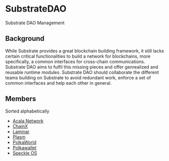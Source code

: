 # SubstrateDAO
Substrate DAO Management

## Background

While Substrate provides a great blockchain building framework, it still lacks certain critical functionalities to build a network for blockchains, more specifically, a common interfaces for cross-chain communications. Substrate DAO aims to fulfil this missing pieces and offer genrealized and reusable runtime modules. Substrate DAO should collaborate the different teams building on Substrate to avoid redundant work, enforce a set of common interfaces and help each other in general.

## Members

Sorted alphabetically

- [Acala Network](https://twitter.com/AcalaNetwork)
- [ChainX](https://twitter.com/chainx_org)
- [Laminar](https://twitter.com/LaminarProtocol)
- [Plasm](https://twitter.com/Plasm_Network)
- [PolkaWorld](https://twitter.com/polkaworld_org)
- [Polkawallet](https://twitter.com/polkawallet)
- [Speckle OS](https://twitter.com/speckleos)

